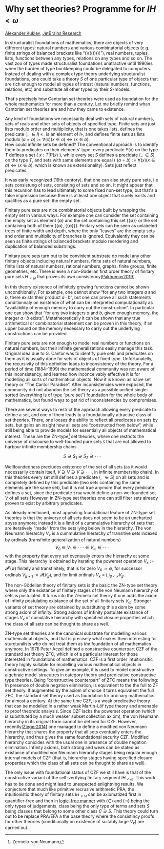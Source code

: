 Why set theories? Programme for $IH_{<ω}$
=========================================

[author]: mailto:a@kuklev.com "Alexander Kuklev, JetBrains Research"
[Alexander Kuklev](mailto:a@kuklev.com), [JetBrains Research](https://research.jetbrains.org/researchers/alexander.kuklev/)  

In structuralist foundations of mathematics, there are objects of very different types:
natural numbers and various combinatorial objects (e.g. finite strings of balanced brackets like
“()((())())”), real numbers, tuples, lists, functions between any types, relations on any types
and so on. The vast zoo of types made structuralist foundations unatractive until 1990ies when
the burden of type bookkeeping could be delegated to computers. Instead of dealing with a complex
type theory underlying structuralist foundations, one could take a theory $S$ of one particular
type of objects that are rich enough to model all types of intrest (natural numbers, functions,
relations, etc) and substitute all other types by their $S$-models.

That's precisely how Cantorian set theories were used as foundation for the whole mathematics
for more than a century. Let me briefly remind whan Cantorian set theories are and how they
came to existence.

Any kind of foundations we necessarily deal with sets of natural numbers, sets of reals and other
sets of objects of specified type. Finite sets are just lists modulo order and multiplicity, that
is one takes lists, defines the predicate (_ $∈ l$) «_ is an element of $l$», and defines finite
sets as lists modulo $(a = b) := ∀(x) (x ∈ a) ⇔ (x ∈ b)$.  
How could infinite sets be defined? The conventional approach is to identify them to predicates on
their elements' type: every predicate $P(x)$ on the type $T$ defines a set { $x : T | P(x)$ }, while
every set $S$ defines a precidate (_ $∈ S$) on the type $T$, and sets with same elements are equal
( $(a = b) := ∀(x) (x ∈ a) ⇔ (x ∈ b)$, which is known as extensionality). Sets just reflect predicates.

It was early recognized (19th centory), that one can also study pure sets, i.e sets
consistung of sets, consisting of sets and so on. It might appear that this recursion has
to lead ultimately to some fixed non-set type, but that's a false impression because there is
at least one object that surely exists and qualifies as a pure set: the empty set.

Finitary pure sets are nice combinatorial objects built by wrapping the empty set in various
ways. For example one can consider the set containing the empty set as element {∅} and the
set containing this set {{∅}} or the set containing both of them {{∅}, {{∅}}}. Finitary
sets can be seen as unlabeled trees of finite width and depth, where the only “leaves” are
the empty sets and order and multiplicity of branches is ignored. Equivalently they can be
seen as finite strings of balanced brackets modulo reordering and duplication of balanded
substrings.

Finitary pure sets turn out to be convinient substrate do model any other finitary objects
including natural numbers, finite sets of natural numbers, finite lists of natural numbers,
rational numbers, graphs, finite groups, finite geometries, etc. There is even a non-Gödelian
first order theory of finitary pure sets $H_{<ω}$ that proves its own consistency[[Pakhomov2019]](https://arxiv.org/abs/1907.00877).

In this theory existence of infinitely growing functions cannot be shown unconditionally. For
example, one cannot show “for any two integers $a$ and $b$, there exists their product $a · b$”,
but one can prove all such statements conditionnaly on existence of what can be interpreted
computationally as “availability of enough memory to carry out the construction”. In particular
one can show that “for any two integers $a$ and $b$, given enough memory, the integer $a · b$
exists”. Metatheoretically it can be shown that any true arithmetical or combinatorial statement
can be proven in this theory, if an upper bound on the memory necessary to carry out the
underlying constructions can be provided.

Finitary pure sets are not enough to model real numbers or functions on natural numbers, but
their infinite generalizations easily manage this task. Original idea due to G. Cantor was to
identify pure sets and predicates on them as it is usually done for sets of objects of fixed
type. Unfortunatelly, the recursivity of this definition leads to inconsistency of the theory.
For a period of time (1884–1899) the mathematical community was not aware of this inconsistency,
and learned how inconceivably effective it is for modelling all sorts of mathematical objects.
Now it is known as naïve set theory or “The Cantor Paradise”. After inconsistencies were exposed,
the community did not abandon the set theory as a possible unified single-sorted (everything is
of type “pure set”) foundation for the whole body of mathematics, but found ways to get rid of
inconsistencies by compromises.

There are several ways to restrict the approach allowing every predicate to define a set, and
one of them leads to a foundationally attractive class of set theories. There, one looses the
ability to reflect all predicates on sets by sets, but gains an insight how all sets are
“constructed from below”, while still being able to provide models for essentially all objects
of mathematical interest. These are the ZN-type[^1] set theories, where one restricts the universe of
discourse to well-founded pure sets `S` that are not allowed to harbour infinite membership chains

$$S ∋ S_1 ∋ S_2 ∋ ···$$

[^1]: Zermelo-von Neumann

Wellfoundedness precludes existence of the set of all sets (as it would necessarily contain
itself, $V ∋ V ∋ V ∋ ···$, in infinite membership chain). In this theories every set still
defines a predicate (_ $∈ S$) on all sets and is completely defined by this predicate (two sets
containing the same elements are the same set), but it is not true anymore that every predicate
defines a set, since the predicate `true` would define a non-wellfounded set $V$ of all sets
However, in ZN-type set theories one can still filter sets already proven to exist by arbitrary
predicates.

As already mentioned, most appealing foundational feature of ZN-type set theories is that the
universe of all sets does not seem to be an uncharted abyss anymore; instead it is a limit of
a cummulative hierarchy of sets that are iteratively “made” from the sets lying below in the
hierarchy. The von Neumann hierarchy $V_κ$ is a cummulative hierarchy of transitive sets indexed
by ordinals (transfinite generalization of natural numbers)
$$V_0 ∈ V_1 ∈ ··· ∈ V_ω ∈ ···$$
with the property that every set eventually enters the hierarchy at some stage. This hierarchy is
obtained by iterating the powerset operation $V_κ := 𝓟^κ(∅)$ finitely and transfinitely, that is
for zero $V_0 := ∅$, for successor ordinals $V_{β + 1} := 𝓟(V_β)$, and for limit ordinals
$V_κ = ⋃_{β < κ} V_β$.

The non-Gödelian theory of finitary sets is the basic the ZN-type set theory where only the
existance of finitary stages of the von Neumann hierarchy of sets is postulated. It turns
into the Zermelo set theory if one adds the axiom of infinity postulating existance of the
set of all finitary sets $V_ω$. Stronger variants of set theory are obtained by substituting
this axiom by some strong axiom of infinity. Strong axioms of infinity postulate existance
of stages $V_κ$ of cumulative hierarchy with specified closure properties which the class of
all sets can be thought to share as well.

ZN-type set theories are the canonical substrate for modelling various mathematical objects,
and that is precisely what makes them interesting for sturcturalists who do not treat them
as _the_ foundation of all mathematics anymore. In 1978 Peter Aczel defined a constructive
counterpart CZF of the standard set theory ZFC, which is of a particular interest for those
interested in foundations of mathematics.
CZF is a first order intuitionsitic theory highly suitable for modelling various mathematical
objects in constructive settings. To give an example, it is used to model constructive algebraic
model strucutres in category theory and predicative constructive type theories.
Being “constructive counterpart” of ZFC means the following: In presence of double negation
elimination, is equivalent to the the full to ZF set theory. If augmented by the axiom of
choice it turns equivalent the full ZFC, the standard set theory used as foundation for
ordinary mathematics for almost a century. At the same time CZF, is a weak predicative theory
that can be modelled in a rather weak Martin-Löf type theory and amenable to proof theoretic
analysis. Since CZF lacks the powerset operation (which is substituted by a much weaker subset
collection axiom), the von Neumann hierarchy in its original form cannot be defined for CZF.
However, recently[[Zieger2014]](https://core.ac.uk/download/pdf/30267838.pdf) one managed to define
a modified von Neumann hierarchy that shares the property that all sets eventually enters
the hierarchy, and thus gives the same foundational security CZF. Modified hierarchy
conicides with the usual one in presence of double negation elimination.
Infinity axioms, both strong and weak can be stated as existance of modified von Neumann hierarchy
stages being regular enough internal models of CZF (that is, hierarchy stages having specified closure
properties which the class of all sets can be thought to share as well). 

The only issue with foundational status of CZF we still have is that of the
constructive variant of the self-verifying finitary segment $IH_{<ω}$.
This work has to be done and might lead to unexpected enlightning results.
We conjecture that much like primitive recrusive arithmetic PRA, the intuitionistic theory
of finitary sets $IH_{<ω}$ can be axiomatized first in quantifier-free and then in
[logic-free manner](https://en.wikipedia.org/wiki/Primitive_recursive_arithmetic#Logic-free_calculus)
with (∈) and (⊃) being the only types of judgements, class being the only type of terms
and sets $S$ being classes that belong to some other class $C ∋ S$. This theory could turn
out to be replace PRA/EFA a the base theory where the consistincy proofs for other theories
(conditionally on existence of suitably large $V_κ$) are carried out.

